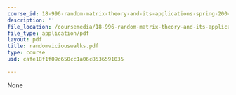 ```yaml
---
course_id: 18-996-random-matrix-theory-and-its-applications-spring-2004
description: ''
file_location: /coursemedia/18-996-random-matrix-theory-and-its-applications-spring-2004/cafe18f1f09c650cc1a06c8536591035_randomviciouswalks.pdf
file_type: application/pdf
layout: pdf
title: randomviciouswalks.pdf
type: course
uid: cafe18f1f09c650cc1a06c8536591035

---
```

None